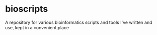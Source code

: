 # bioscripts
A repository for various bioinformatics scripts and tools I've written and use, kept in a convenient place
